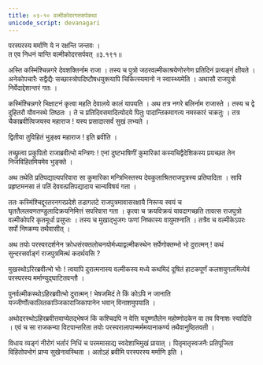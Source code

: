 ```yaml
---
title: ०३-१० वल्मीकोदरगतसर्पकथा
unicode_script: devanagari
---
```

परस्परस्य मर्माणि ये न रक्षन्ति जन्तवः ।  
त एव निधनं यान्ति वल्मीकोदरसर्पवत् ॥३.१९१॥

अस्ति कस्मिंश्चिन्नगरे देवशक्तिर्नाम राजा । तस्य च पुत्रो जठरवल्मीकाश्रयेणोरगेण प्रतिदिनं प्रत्यङ्गं क्षीयते । अनेकोपचारैः सद्वैद्यैः सच्छास्त्रोपदिष्टौषधयुक्त्यापि चिकित्स्यमानो न स्वास्थ्यमेति । अथासौ राजपुत्रो निर्वेदाद्देशान्तरं गतः ।  

कस्मिंश्चिन्नगरे भिक्षाटनं कृत्वा महति देवालये कालं यापयति । अथ तत्र नगरे बलिर्नाम राजास्ते । तस्य च द्वे दुहितरौ यौवनस्थे तिष्ठतः । ते च प्रतिदिवसमादित्योदये पितुः पादान्तिकमागत्य नमस्कारं चक्रतुः । तत्र चैकाब्रवीत्विजयस्व महाराज ! यस्य प्रसादात्सर्वं सुखं लभ्यते ।  

द्वितीया तुविहितं भुङ्क्ष्व महाराज ! इति ब्रवीति ।  

तच्छ्रुत्वा प्रकुपितो राजाब्रवीत्भो मन्त्रिणः ! एनां दुष्टभाषिणीं कुमारिकां कस्यचिद्वैदेशिकस्य प्रयच्छत तेन निजविहितमियमेव भुङ्क्ते ।  

अथ तथेति प्रतिपद्याल्पपरिवारा सा कुमारिका मन्त्रिभिस्तस्य देवकुलाश्रितराजपुत्रस्य प्रतिपादिता । सापि प्रहृष्टमनसा तं पतिं देववत्प्रतिपद्यादाय चान्यविषयं गता ।  

ततः कस्मिंश्चिद्दूरतरनगरप्रदेशे तडागतटे राजपुत्रमावासरक्षायै निरूप्य स्वयं च घृततैललवणतण्डुलादिक्रयनिमित्तं सपरिवारा गता । कृत्वा च क्रयविक्रयं यावदागच्छति तावत्स राजपुत्रो वल्मीकोपरि कृतमूर्धा प्रसुप्तः । तस्य च मुखाद्भुजगः फणां निष्कास्य वायुमश्नाति । तत्रैव च वल्मीकेऽपरः सर्पो निष्क्रम्य तथैवासीत् ।  

अथ तयोः परस्परदर्शनेन क्रोधसंरक्तलोचनयोर्मध्याद्वल्मीकस्थेन सर्पेणोक्तम्भो भो दुरात्मन् ! कथं सुन्दरसर्वाङ्गं राजपुत्रमित्थं कदर्थयसि ?

मुखस्थोऽरिरब्रवीत्भो भोः ! त्वयापि दुरात्मनास्य वल्मीकस्य मध्ये कथमिदं दूषितं हाटकपूर्णं कलशयुगलमित्येवं परस्परस्य मर्माण्युद्घाटितवन्तौ ।  

पुनर्वल्मीकस्थोऽहिरब्रवीत्भो दुरात्मन् !  भेषजमिदं ते किं कोऽपि न जानाति यज्जीर्णोत्कालितकाञ्जिकाराजिकापानेन भवान् विनाशमुपयाति ।  

अथोदरस्थोऽहिरब्रवीत्तवाप्येतद्भेषजं किं कश्चिदपि न वेत्ति यदुष्णतैलेन महोष्णोदकेन वा तव विनाशः  स्यादिति । एवं च सा राजकन्या विटपान्तरिता तयोः परस्परालापान्मर्ममयानाकर्ण्य तथैवानुष्ठितवती ।  

विधाय व्यङ्गं नीरोगं भर्तारं निधिं च परममासाद्य स्वदेशाभिमुखं प्रायात् । पितृमातृस्वजनैः प्रतिपूजिता विहितोपभोगं प्राप्य सुखेनावस्थिता । अतोऽहं ब्रवीमि परस्परस्य मर्माणि इति ।  

